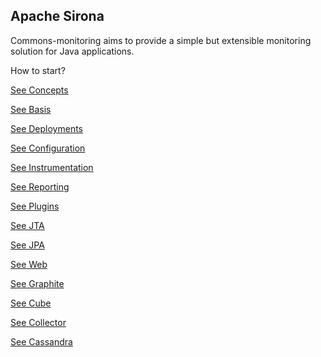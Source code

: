 <!---
Licensed to the Apache Software Foundation (ASF) under one
or more contributor license agreements.  See the NOTICE file
distributed with this work for additional information
regarding copyright ownership.  The ASF licenses this file
to you under the Apache License, Version 2.0 (the
"License"); you may not use this file except in compliance
with the License.  You may obtain a copy of the License at

  http://www.apache.org/licenses/LICENSE-2.0

Unless required by applicable law or agreed to in writing,
software distributed under the License is distributed on an
"AS IS" BASIS, WITHOUT WARRANTIES OR CONDITIONS OF ANY
KIND, either express or implied.  See the License for the
specific language governing permissions and limitations
under the License.
-->
## Apache Sirona

Commons-monitoring aims to provide a simple but extensible monitoring solution for Java applications.

How to start?

[See Concepts](./concepts.html)

[See Basis](./basis.html)

[See Deployments](./deployments.html)

[See Configuration](./configuration.html)

[See Instrumentation](./instrumentation.html)

[See Reporting](./reporting.html)

[See Plugins](./plugins.html)

[See JTA](./jta.html)

[See JPA](./jpa.html)

[See Web](./web.html)

[See Graphite](./graphite.html)

[See Cube](./cube.html)

[See Collector](./collector.html)

[See Cassandra](./cassandra.html)


